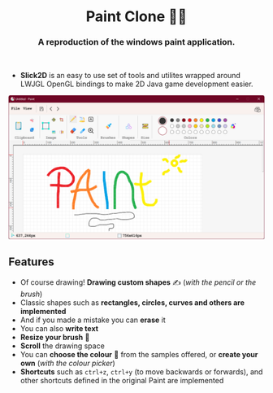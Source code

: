 <div align="center">
  <h1 align="center">Paint Clone 🧑‍🎨</h1>
  <h3 align="center">A reproduction of the windows paint application.</h3>
</div>

<br/>

* **Slick2D** is an easy to use set of tools and utilites wrapped around LWJGL OpenGL bindings to make 2D Java game development easier.

![screenshot](MDImages/screenshot.png)

## Features

* Of course drawing! **Drawing custom shapes** ✍ (*with the pencil or the brush*)
* Classic shapes such as **rectangles, circles, curves and others are implemented**
* And if you made a mistake you can **erase** it
* You can also **write text**
* **Resize your brush** 📏
* **Scroll** the drawing space
* You can **choose the colour** 🎨 from the samples offered, or **create your own** (*with the colour picker*)
* **Shortcuts** such as `ctrl+z`, `ctrl+y` (to move backwards or forwards), and other shortcuts defined in the original Paint are implemented
